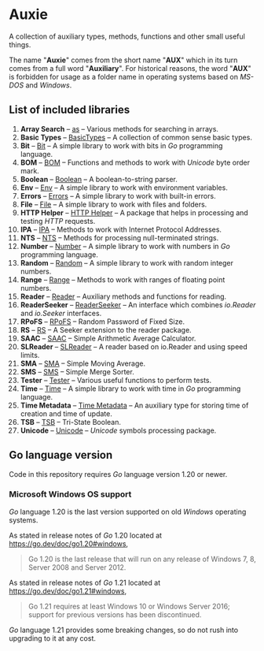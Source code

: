 # Auxie

A collection of auxiliary types, methods, functions and other small useful 
things.  

The name "**Auxie**" comes from the short name "**AUX**" which in its turn comes 
from a full word "**Auxiliary**". For historical reasons, the word "**AUX**" 
is forbidden for usage as a folder name in operating systems based on _MS-DOS_ 
and _Windows_.  

## List of included libraries

1. **Array Search** – [as](as/ReadMe.md) – Various methods for searching in arrays.
2. **Basic Types** – [BasicTypes](BasicTypes/ReadMe.md) – A collection of common sense basic types.
3. **Bit** – [Bit](bit/ReadMe.md) – A simple library to work with bits in _Go_ programming language.
4. **BOM** – [BOM](BOM/ReadMe.md) – Functions and methods to work with _Unicode_ byte order mark.
5. **Boolean** – [Boolean](boolean/ReadMe.md) – A boolean-to-string parser.
6. **Env** – [Env](env/ReadMe.md) – A simple library to work with environment variables.
7. **Errors** – [Errors](errors/ReadMe.md) – A simple library to work with built-in errors.
8. **File** – [File](file/ReadMe.md) – A simple library to work with files and folders.
9. **HTTP Helper** – [HTTP Helper](http-helper/ReadMe.md) – A package that helps in processing and testing _HTTP_ requests.
10. **IPA** – [IPA](IPA/ReadMe.md) – Methods to work with Internet Protocol Addresses.
11. **NTS** – [NTS](NTS/ReadMe.md) – Methods for processing null-terminated strings.
12. **Number** – [Number](number/ReadMe.md) – A simple library to work with numbers in _Go_ programming language.
13. **Random** – [Random](random/ReadMe.md) – A simple library to work with random integer numbers.
14. **Range** – [Range](range/ReadMe.md) – Methods to work with ranges of floating point numbers.
15. **Reader** – [Reader](reader/ReadMe.md) – Auxiliary methods and functions for reading.
16. **ReaderSeeker** – [ReaderSeeker](ReaderSeeker/ReadMe.md) – An interface which combines _io.Reader_ and _io.Seeker_ interfaces.
17. **RPoFS** – [RPoFS](rpofs/ReadMe.md) – Random Password of Fixed Size.
18. **RS** – [RS](rs/ReadMe.md) – A Seeker extension to the reader package.
19. **SAAC** – [SAAC](SAAC/ReadMe.md) – Simple Arithmetic Average Calculator.
20. **SLReader** – [SLReader](SLReader/ReadMe.md) – A reader based on io.Reader and using speed limits.
21. **SMA** – [SMA](SMA/ReadMe.md) – Simple Moving Average.
22. **SMS** – [SMS](SMS/ReadMe.md) – Simple Merge Sorter.
23. **Tester** – [Tester](tester/ReadMe.md) – Various useful functions to perform tests.
24. **Time** – [Time](time/ReadMe.md) – A simple library to work with time in _Go_ programming language.
25. **Time Metadata** – [Time Metadata](time-metadata/ReadMe.md) – An auxiliary type for storing time of creation and time of update.
26. **TSB** – [TSB](TSB/ReadMe.md) – Tri-State Boolean.
27. **Unicode** – [Unicode](unicode/ReadMe.md) – _Unicode_ symbols processing package.

## Go language version

Code in this repository requires _Go_ language version 1.20 or newer.

### Microsoft Windows OS support

_Go_ language 1.20 is the last version supported on old _Windows_ operating 
systems.

As stated in release notes of _Go_ 1.20 located at 
https://go.dev/doc/go1.20#windows, 
> Go 1.20 is the last release that will run on any release of Windows 7, 8, 
> Server 2008 and Server 2012.

As stated in release notes of _Go_ 1.21 located at 
https://go.dev/doc/go1.21#windows,
> Go 1.21 requires at least Windows 10 or Windows Server 2016; support for 
> previous versions has been discontinued.

_Go_ language 1.21 provides some breaking changes, so do not rush into upgrading 
to it at any cost.
